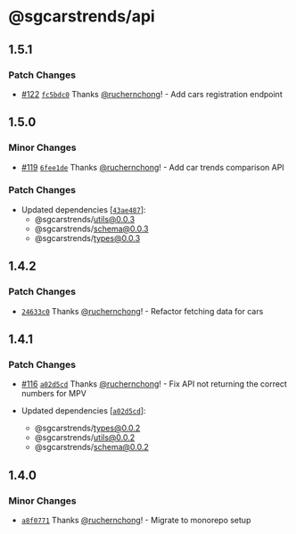 # @sgcarstrends/api

## 1.5.1

### Patch Changes

- [#122](https://github.com/sgcarstrends/backend/pull/122) [`fc5bdc0`](https://github.com/sgcarstrends/backend/commit/fc5bdc05725dd8c6508c84bdf5f5cc1083ec2447) Thanks [@ruchernchong](https://github.com/ruchernchong)! - Add cars registration endpoint

## 1.5.0

### Minor Changes

- [#119](https://github.com/sgcarstrends/backend/pull/119) [`6fee1de`](https://github.com/sgcarstrends/backend/commit/6fee1de2e4c9716499dedd719d3c054f1e7866f0) Thanks [@ruchernchong](https://github.com/ruchernchong)! - Add car trends comparison API

### Patch Changes

- Updated dependencies [[`43ae487`](https://github.com/sgcarstrends/backend/commit/43ae4875699821fd1fc5b7001d7e36f6b9e25da2)]:
  - @sgcarstrends/utils@0.0.3
  - @sgcarstrends/schema@0.0.3
  - @sgcarstrends/types@0.0.3

## 1.4.2

### Patch Changes

- [`24633c0`](https://github.com/sgcarstrends/backend/commit/24633c0bb7a556284aeba155c3094312ea5144f8) Thanks [@ruchernchong](https://github.com/ruchernchong)! - Refactor fetching data for cars

## 1.4.1

### Patch Changes

- [#116](https://github.com/sgcarstrends/backend/pull/116) [`a02d5cd`](https://github.com/sgcarstrends/backend/commit/a02d5cda9d1fa4788413921848be2dd3146e2dfa) Thanks [@ruchernchong](https://github.com/ruchernchong)! - Fix API not returning the correct numbers for MPV

- Updated dependencies [[`a02d5cd`](https://github.com/sgcarstrends/backend/commit/a02d5cda9d1fa4788413921848be2dd3146e2dfa)]:
  - @sgcarstrends/types@0.0.2
  - @sgcarstrends/utils@0.0.2
  - @sgcarstrends/schema@0.0.2

## 1.4.0

### Minor Changes

- [`a8f0771`](https://github.com/sgcarstrends/backend/commit/a8f07710fa0fdbd58f9c20e0cf7b79d86afe8b0b) Thanks [@ruchernchong](https://github.com/ruchernchong)! - Migrate to monorepo setup
